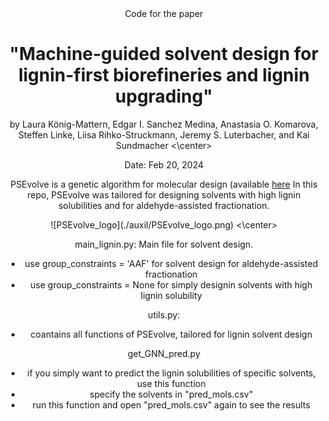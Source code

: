 <center> Code for the paper 

# "Machine-guided solvent design for lignin-first biorefineries and lignin upgrading" 

by Laura König-Mattern, Edgar I. Sanchez Medina, Anastasia O. Komarova, Steffen Linke, Liisa Rihko-Struckmann, Jeremy S. Luterbacher, and Kai Sundmacher <\center>

Date: Feb 20, 2024

PSEvolve is a genetic algorithm for molecular design (available [here](https://github.com/koenigmattern/PSEvolve) In this repo, PSEvolve was tailored for designing
solvents with high lignin solubilities and for aldehyde-assisted fractionation.

<center> ![PSEvolve_logo](./auxil/PSEvolve_logo.png) <\center> 


main_lignin.py: Main file for solvent design. 
- use group_constraints = 'AAF' for solvent design for aldehyde-assisted fractionation
- use group_constraints = None for simply designin solvents with high lignin solubility

utils.py:
- coantains all functions of PSEvolve, tailored for lignin solvent design

get_GNN_pred.py
- if you simply want to predict the lignin solubilities of specific solvents, use this function
- specify the solvents in "pred_mols.csv"
- run this function and open "pred_mols.csv" again to see the results